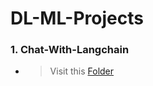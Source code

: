 # DL-ML-Projects

### 1. Chat-With-Langchain
- >Visit this [Folder](https://github.com/karanshah254/DL-ML-Projects/blob/main/chat-with-langchain/readme.md)